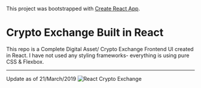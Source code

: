 This project was bootstrapped with [Create React App](https://github.com/facebook/create-react-app).

# Crypto Exchange Built in React

This repo is a Complete Digital Asset/ Crypto Exchange Frontend UI created in React. I have not used any styling frameworks- everything is using pure CSS & Flexbox.

---

Update as of 21/March/2019
![React Crypto Exchange](https://github.com/rahulvyas1/crypto-exchange/blob/master/src/assets/Exchange-Screenshot.png)